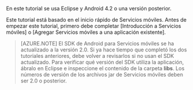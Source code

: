 ﻿En este tutorial se usa Eclipse y Android 4.2 o una versión posterior. 

Este tutorial está basado en el inicio rápido de Servicios móviles. Antes de empezar este tutorial, primero debe completar [Introducción a Servicios móviles] o [Agregar Servicios móviles a una aplicación existente].

>[AZURE.NOTE] El SDK de Android para Servicios móviles se ha actualizado a la versión 2.0. Si ya hace tiempo que completó los dos tutoriales anteriores, debe volver a revisarlos si no usan el SDK actualizado. Para verificar qué versión del SDK utiliza la aplicación, ábralo en Eclipse e inspeccione el contenido de la carpeta **libs**. Los números de versión de los archivos jar de Servicios móviles deben ser 2.0 o posterior.

<!--HONumber=35.1-->
